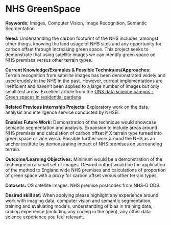 # NHS GreenSpace

**Keywords:** Images, Computer Vision, Image Recognition, Semantic Segmentation

**Need:** Understanding the carbon footprint of the NHS includes, amongst other things, knowing the land usage of NHS sites and any opportunity for carbon offset through increasing green space.  This project seeks to demonstrate that using satellite images we can identify green space on NHS premises versus other terrain types.  

**Current Knowledge/Examples & Possible Techniques/Approaches:** Terrain recognition from satellite images has been demonstrated widely and used crudely in the NHS in the past.  However, current implementations are inefficient and haven’t been applied to a large number of images but only small test areas.  Excellent article from the [ONS data science campus - Green spaces in residential gardens](https://datasciencecampus.ons.gov.uk/projects/green-spaces-in-residential-gardens/)

**Related Previous Internship Projects:** Exploratory work on the data, analysis and intelligence service conducted by NHSEI.

**Enables Future Work:** Demonstration of the technique would showcase semantic segmentation and analysis.  Expansion to include areas around NHS premises and calculation of carbon offset if X terrain type turned into green space or vice versa.   Possible further work around the NHS as an anchor institute by demonstrating impact of NHS premises on surrounding terrain. 

**Outcome/Learning Objectives:** Minimum would be a demonstration of the technique on a small set of images.  Desired output would be the application of the method to England wide NHS premises and calculations of proportion of green space with a proxy for carbon offset versus other terrain types. 

**Datasets:** OS satellite images.  NHS premise postcodes from NHS-D ODS.

**Desired skill set:** When applying please highlight any experience around work with imaging data, computer vision and semantic segmentation, training and evaluating models, understanding of bias in training data, coding experience (including any coding in the open), any other data science experience you feel relevant.
